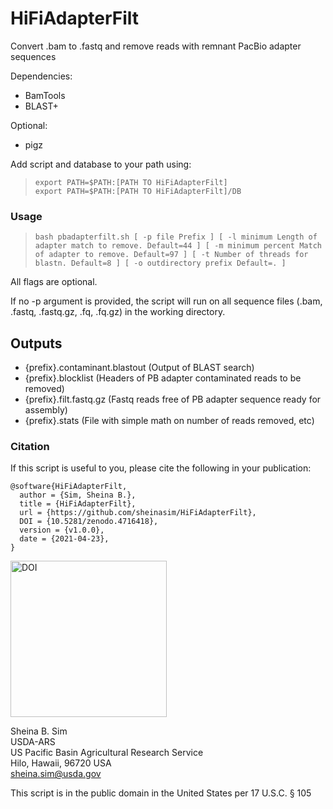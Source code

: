 # HiFiAdapterFilt
Convert .bam to .fastq and remove reads with remnant PacBio adapter sequences  

Dependencies:

* BamTools 
* BLAST+

Optional:

* pigz

Add script and database to your path using:  

> ``export PATH=$PATH:[PATH TO HiFiAdapterFilt]``  
> ``export PATH=$PATH:[PATH TO HiFiAdapterFilt]/DB``  

### Usage
  
> ``bash pbadapterfilt.sh [ -p file Prefix ] [ -l minimum Length of adapter match to remove. Default=44 ] [ -m minimum percent Match of adapter to remove. Default=97 ] [ -t Number of threads for blastn. Default=8 ] [ -o outdirectory prefix Default=. ]`` 

All flags are optional. 

If no -p argument is provided, the script will run on all sequence files (.bam, .fastq, .fastq.gz, .fq, .fq.gz) in the working directory.

## Outputs

* {prefix}.contaminant.blastout (Output of BLAST search)
* {prefix}.blocklist (Headers of PB adapter contaminated reads to be removed)
* {prefix}.filt.fastq.gz (Fastq reads free of PB adapter sequence ready for assembly)
* {prefix}.stats (File with simple math on number of reads removed, etc)

### Citation

If this script is useful to you, please cite the following in your publication:

```
@software{HiFiAdapterFilt,
  author = {Sim, Sheina B.},
  title = {HiFiAdapterFilt},
  url = {https://github.com/sheinasim/HiFiAdapterFilt},
  DOI = {10.5281/zenodo.4716418},
  version = {v1.0.0},
  date = {2021-04-23},
}
```

<a href="https://doi.org/10.5281/zenodo.4716418"><img src="https://github.com/sheinasim/HiFiAdapterFilt/blob/master/zenodo.4716418.png" width="250" title="HiFiAdapterFilt DOI" alt="DOI"></a>

Sheina B. Sim  
USDA-ARS  
US Pacific Basin Agricultural Research Service  
Hilo, Hawaii, 96720 USA  
sheina.sim@usda.gov  

This script is in the public domain in the United States per 17 U.S.C. § 105
